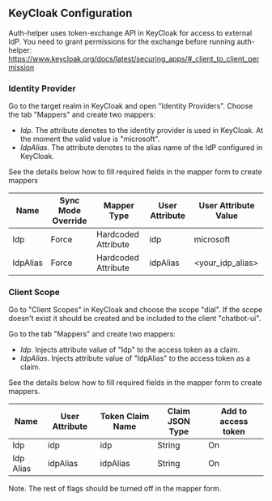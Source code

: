## KeyCloak Configuration

Auth-helper uses token-exchange API in KeyCloak for access to external IdP. You need to grant permissions for the exchange
before running auth-helper: https://www.keycloak.org/docs/latest/securing_apps/#_client_to_client_permission

### Identity Provider
Go to the target realm in KeyCloak and open "Identity Providers". Choose the tab "Mappers" and create two mappers:

- *Idp*. The attribute denotes to the identity provider is used in KeyCloak. At the moment the valid value is "microsoft".
- *IdpAlias*. The attribute denotes to the alias name of the IdP configured in KeyCloak.

See the details below how to fill required fields in the mapper form to create mappers

| Name     | Sync Mode Override  | Mapper Type         | User Attribute | User Attribute Value |
|----------|---------------------|---------------------|-------------|----------------------|
| Idp      | Force               | Hardcoded Attribute | idp         | microsoft            |
| IdpAlias | Force               | Hardcoded Attribute | idpAlias    | <your_idp_alias>     |

### Client Scope

Go to "Client Scopes" in KeyCloak and choose the scope "dial". If the scope doesn't exist it should be created and be included to the client "chatbot-ui".

Go to the tab "Mappers" and create two mappers:

- *Idp*. Injects attribute value of "Idp" to the access token as a claim.
- *IdpAlias*. Injects attribute value of "IdpAlias" to the access token as a claim.

See the details below how to fill required fields in the mapper form to create mappers.

| Name       | User Attribute | Token Claim Name | Claim JSON Type | Add to access token |
|------------|----------------|------------------|-----------------|---------------------|
| Idp        | idp            | idp              | String          | On                  |
| Idp Alias  | idpAlias       | idpAlias         | String          | On                  |

Note. The rest of flags should be turned off in the mapper form.

